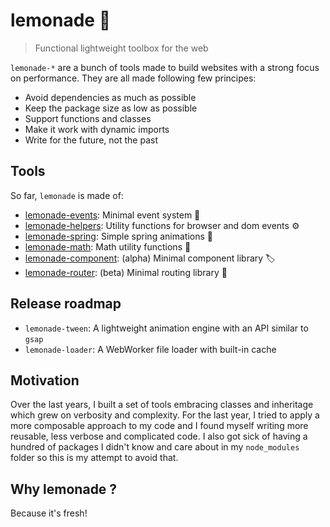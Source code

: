# lemonade 🍋

> Functional lightweight toolbox for the web 

`lemonade-*` are a bunch of tools made to build websites with a strong focus on performance. They are all made following few principes:
- Avoid dependencies as much as possible
- Keep the package size as low as possible
- Support functions and classes
- Make it work with dynamic imports
- Write for the future, not the past

## Tools

So far, `lemonade` is made of:
- [lemonade-events](https://github.com/raphaelameaume/lemonade-events): Minimal event system 👀
- [lemonade-helpers](https://github.com/raphaelameaume/lemonade-helpers): Utility functions for browser and dom events ⚙️ 
- [lemonade-spring](https://github.com/raphaelameaume/lemonade-helpers): Simple spring animations 🌱
- [lemonade-math](https://github.com/raphaelameaume/lemonade-math): Math utility functions 🧮
- [lemonade-component](https://github.com/raphaelameaume/lemonade-component): (alpha) Minimal component library 🏷
- [lemonade-router](https://github.com/raphaelameaume/lemonade-router): (beta) Minimal routing library 🧭

## Release roadmap 

- `lemonade-tween`: A lightweight animation engine with an API similar to `gsap`
- `lemonade-loader`: A WebWorker file loader with built-in cache

## Motivation

Over the last years, I built a set of tools embracing classes and inheritage which grew on verbosity and complexity. For the last year, I tried to apply a more composable approach to my code and I found myself writing more reusable, less verbose and complicated code. I also got sick of having a hundred of packages I didn't know and care about in my `node_modules` folder so this is my attempt to avoid that.

## Why lemonade ?

Because it's fresh! 
